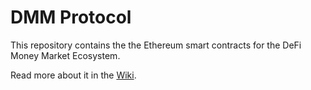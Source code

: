 # DMM Protocol
This repository contains the the Ethereum smart contracts for the DeFi Money Market Ecosystem.

Read more about it in the [Wiki](https://github.com/defi-money-market-ecosystem/protocol/wiki).
